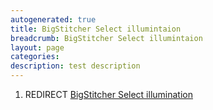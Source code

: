```yaml
---
autogenerated: true
title: BigStitcher Select illumintaion
breadcrumb: BigStitcher Select illumintaion
layout: page
categories: 
description: test description
---
```


1.  REDIRECT [BigStitcher Select illumination](BigStitcher_Select_illumination )
